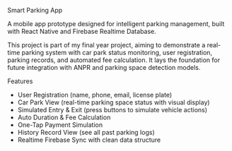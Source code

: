 Smart Parking App

A mobile app prototype designed for intelligent parking management, built with React Native and Firebase Realtime Database.

This project is part of my final year project, aiming to demonstrate a real-time parking system with car park status monitoring, user registration, parking records, and automated fee calculation. It lays the foundation for future integration with ANPR and parking space detection models.

Features

- User Registration (name, phone, email, license plate)
- Car Park View (real-time parking space status with visual display)
- Simulated Entry & Exit (press buttons to simulate vehicle actions)
- Auto Duration & Fee Calculation
- One-Tap Payment Simulation
- History Record View (see all past parking logs)
- Realtime Firebase Sync with clean data structure
